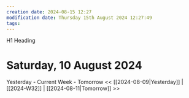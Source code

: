 ```yaml
---
creation date: 2024-08-15 12:27
modification date: Thursday 15th August 2024 12:27:49
tags:
---
```

H1 Heading
# Saturday, 10 August 2024

Yesterday - Current Week - Tomorrow
<< [[2024-08-09|Yesterday]] | [[2024-W32]] | [[2024-08-11|Tomorrow]] >>